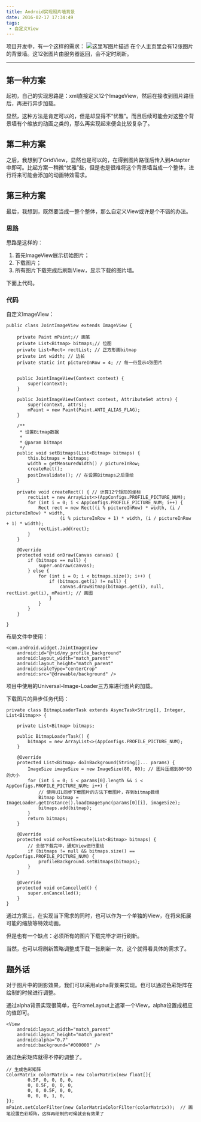 ```yaml
---
title: Android实现照片墙背景
date: 2016-02-17 17:34:49
tags:
 - 自定义View
---
```


项目开发中，有一个这样的需求：
![这里写图片描述](https://images-1258496336.cos.ap-chengdu.myqcloud.com/2016/02/photo-wall1.png)
在个人主页里会有12张图片的背景墙。这12张图片由服务器返回，会不定时刷新。

---
## 第一种方案
起初，自己的实现思路是：xml直接定义12个ImageView，然后在接收到图片路径后，再进行异步加载。

显然，这种方法是肯定可以的，但是却显得不“优雅”。而且后续可能会对这整个背景墙有个缩放的动画之类的，那么再实现起来便会比较复杂了。

## 第二种方案

之后，我想到了GridView，显然也是可以的，在得到图片路径后传入到Adapter中即可。比起方案一稍微“优雅”些，但是也是很难将这个背景墙当成一个整体，进行将来可能会添加的动画特效需求。

## 第三种方案

最后，我想到，既然要当成一整个整体，那么自定义View或许是个不错的办法。

<!--more-->

### 思路
思路是这样的：

 1. 首先ImageView展示初始图片；
 2. 下载图片；
 3. 所有图片下载完成后刷新View，显示下载的图片墙。

下面上代码。

### 代码
自定义ImageView：
```
public class JointImageView extends ImageView {

    private Paint mPaint;// 画笔
    private List<Bitmap> bitmaps;// 位图
    private List<Rect> rectList; // 正方形画bitmap
    private int width; // 边长
    private static int pictureInRow = 4; // 每一行显示4张图片


    public JointImageView(Context context) {
        super(context);
    }

    public JointImageView(Context context, AttributeSet attrs) {
        super(context, attrs);
        mPaint = new Paint(Paint.ANTI_ALIAS_FLAG);
    }

    /**
     * 设置Bitmap数据
     *
     * @param bitmaps
     */
    public void setBitmaps(List<Bitmap> bitmaps) {
        this.bitmaps = bitmaps;
        width = getMeasuredWidth() / pictureInRow;
        createRect();
        postInvalidate(); // 在设置Bitmaps之后重绘
    }

    private void createRect() { // 计算12个矩形的坐标
        rectList = new ArrayList<>(AppConfigs.PROFILE_PICTURE_NUM);
        for (int i = 0; i < AppConfigs.PROFILE_PICTURE_NUM; i++) {
            Rect rect = new Rect((i % pictureInRow) * width, (i / pictureInRow) * width,
                    (i % pictureInRow + 1) * width, (i / pictureInRow + 1) * width);
            rectList.add(rect);
        }
    }

    @Override
    protected void onDraw(Canvas canvas) {
        if (bitmaps == null) {
            super.onDraw(canvas);
        } else {
            for (int i = 0; i < bitmaps.size(); i++) {
                if (bitmaps.get(i) != null) {
                    canvas.drawBitmap(bitmaps.get(i), null, rectList.get(i), mPaint); // 画图
                }
            }
        }
    }

}

```
布局文件中使用：
```
<com.android.widget.JointImageView
    android:id="@+id/my_profile_background"
    android:layout_width="match_parent"
    android:layout_height="match_parent"
    android:scaleType="centerCrop"
    android:src="@drawable/background" />
```
项目中使用的Universal-Image-Loader三方库进行图片的加载。

下载图片的异步任务代码：
```
private class BitmapLoaderTask extends AsyncTask<String[], Integer, List<Bitmap>> {

    private List<Bitmap> bitmaps;

    public BitmapLoaderTask() {
        bitmaps = new ArrayList<>(AppConfigs.PROFILE_PICTURE_NUM);
    }

    @Override
    protected List<Bitmap> doInBackground(String[]... params) {
        ImageSize imageSize = new ImageSize(80, 80); // 图片压缩到80*80的大小
        for (int i = 0; i < params[0].length && i < AppConfigs.PROFILE_PICTURE_NUM; i++) {
            // 使用UIL同步下载图片的方法下载图片，存到bitmap数组
            Bitmap bitmap = ImageLoader.getInstance().loadImageSync(params[0][i], imageSize);
            bitmaps.add(bitmap);
        }
        return bitmaps;
    }

    @Override
    protected void onPostExecute(List<Bitmap> bitmaps) {
        // 全部下载完毕，通知View进行重绘
        if (bitmaps != null && bitmaps.size() == AppConfigs.PROFILE_PICTURE_NUM) {
            profileBackground.setBitmaps(bitmaps);
        }
    }

    @Override
    protected void onCancelled() {
        super.onCancelled();
    }
}
```
通过方案三，在实现当下需求的同时，也可以作为一个单独的View，在将来拓展可能的缩放等特效动画。

但是也有一个缺点：必须所有的图片下载完毕才进行刷新。

当然，也可以将刷新策略调整成下载一张刷新一次，这个就得看具体的需求了。

## 题外话
对于图片中的阴影效果，我们可以采用alpha背景来实现。也可以通过色彩矩阵在绘制的时候进行调整。

通过alpha背景实现很简单，在FrameLayout上遮罩一个View，alpha设置成相应的值即可。
```
<View
    android:layout_width="match_parent"
    android:layout_height="match_parent"
    android:alpha="0.7"
    android:background="#000000" />
```
通过色彩矩阵就得不停的调整了。
```
// 生成色彩矩阵  
ColorMatrix colorMatrix = new ColorMatrix(new float[]{  
        0.5F, 0, 0, 0, 0,  
        0, 0.5F, 0, 0, 0,  
        0, 0, 0.5F, 0, 0,  
        0, 0, 0, 1, 0,  
});  
mPaint.setColorFilter(new ColorMatrixColorFilter(colorMatrix));  // 画笔设置色彩矩阵，这样再绘制的时候就会有效果了
```
